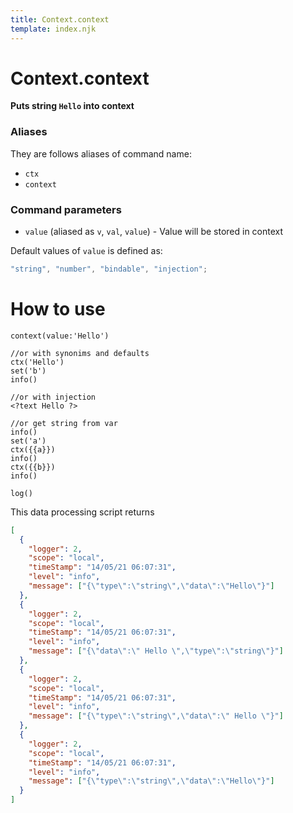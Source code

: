 ```yaml
---
title: Context.context
template: index.njk
---
```


# Context.context

**Puts string `Hello` into context**

### Aliases

They are follows aliases of command name:

- `ctx`
- `context`

### Command parameters

- `value` (aliased as `v`, `val`, `value`) - Value will be stored in context

Default values of `value` is defined as:

```js
"string", "number", "bindable", "injection";
```

# How to use

```dps
context(value:'Hello')

//or with synonims and defaults
ctx('Hello')
set('b')
info()

//or with injection
<?text Hello ?>

//or get string from var
info()
set('a')
ctx({{a}})
info()
ctx({{b}})
info()

log()
```

This data processing script returns

```json
[
  {
    "logger": 2,
    "scope": "local",
    "timeStamp": "14/05/21 06:07:31",
    "level": "info",
    "message": ["{\"type\":\"string\",\"data\":\"Hello\"}"]
  },
  {
    "logger": 2,
    "scope": "local",
    "timeStamp": "14/05/21 06:07:31",
    "level": "info",
    "message": ["{\"data\":\" Hello \",\"type\":\"string\"}"]
  },
  {
    "logger": 2,
    "scope": "local",
    "timeStamp": "14/05/21 06:07:31",
    "level": "info",
    "message": ["{\"type\":\"string\",\"data\":\" Hello \"}"]
  },
  {
    "logger": 2,
    "scope": "local",
    "timeStamp": "14/05/21 06:07:31",
    "level": "info",
    "message": ["{\"type\":\"string\",\"data\":\"Hello\"}"]
  }
]
```
